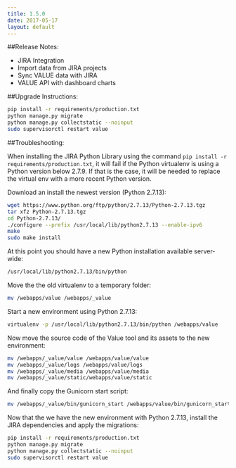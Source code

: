 ```yaml
---
title: 1.5.0
date: 2017-05-17
layout: default
---
```


##Release Notes:

* JIRA Integration
* Import data from JIRA projects
* Sync VALUE data with JIRA
* VALUE API with dashboard charts

##Upgrade Instructions:

```bash
pip install -r requirements/production.txt
python manage.py migrate
python manage.py collectstatic --noinput
sudo supervisorctl restart value
```

##Troubleshooting:

When installing the JIRA Python Library using the command `pip install -r requirements/production.txt`, it will fail if the Python virtualenv is using a Python version below 2.7.9. If that is the case, it will be needed to replace the virtual env with a more recent Python version.

Download an install the newest version (Python 2.7.13):

```bash
wget https://www.python.org/ftp/python/2.7.13/Python-2.7.13.tgz
tar xfz Python-2.7.13.tgz
cd Python-2.7.13/
./configure --prefix /usr/local/lib/python2.7.13 --enable-ipv6
make
sudo make install
```

At this point you should have a new Python installation available server-wide:

```bash
/usr/local/lib/python2.7.13/bin/python
```

Move the the old virtualenv to a temporary folder:

```bash
mv /webapps/value /webapps/_value
```

Start a new environment using Python 2.7.13:

```bash
virtualenv -p /usr/local/lib/python2.7.13/bin/python /webapps/value
```

Now move the source code of the Value tool and its assets to the new environment:

```bash
mv /webapps/_value/value /webapps/value/value
mv /webapps/_value/logs /webapps/value/logs
mv /webapps/_value/media /webapps/value/media
mv /webapps/_value/static/webapps/value/static
```

And finally copy the Gunicorn start script:

```bash
mv /webapps/_value/bin/gunicorn_start /webapps/value/bin/gunicorn_start
```

Now that the we have the new environment with Python 2.7.13, install the JIRA dependencies and apply the migrations:

```bash
pip install -r requirements/production.txt
python manage.py migrate
python manage.py collectstatic --noinput
sudo supervisorctl restart value
```